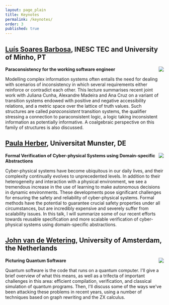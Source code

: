 ```yaml
---
layout: page_plain
title: Keynotes
permalink: /keynotes/
order: 3
published: true
---
```


## [Luís Soares Barbosa](https://www.di.uminho.pt/~lsb/), INESC TEC and University of Minho, PT

<img src="{{ site.baseurl }}{% link assets/images/people/barbosa.png %}" class="imageSpeaker" align="right"/>

<!-- <p style="min-height: 170px;">


<br/>

</p>

-->

**Paraconsistency for the working software engineer** 

Modelling complex information systems often entails the need for dealing with scenarios of inconsistency in which several requirements either reinforce or contradict each other. This lecture summarises recent joint work with Juliana Cunha, Alexandre Madeira and Ana Cruz on  a variant of transition systems endowed with positive and negative accessibility relations, and a metric space over the lattice of truth values. Such structures are called *paraconsistent* transition systems, the qualifier stressing a connection to paraconsistent logic, a logic taking inconsistent information as potentially informative.  A coalgebraic perspective on this family of structures is also discussed.




## [Paula Herber](https://www.uni-muenster.de/EmbSys/team/herber/), Universitat Munster, DE

<img src="{{ site.baseurl }}{% link assets/images/people/herber.png %}" class="imageSpeaker" align="right"/>

<!-- <p style="min-height: 170px;">
	TBD
</p>
 -->

**Formal Verification of Cyber-physical Systems using Domain-specific Abstractions**

Cyber-physical systems have become ubiquitous in our daily lives, and their complexity continually evolves to unprecedented levels. In addition to their heterogeneity and interaction with a physical environment, we see a tremendous increase in the use of learning to make autonomous decisions in dynamic environments. These developments pose significant challenges for ensuring the safety and reliability of cyber-physical systems. Formal methods have the potential to guarantee crucial safety properties under all circumstances, but are incredibly expensive and severely suffer from scalability issues. In this talk, I will summarize some of our recent efforts towards reusable specification and more scalable verification of cyber-physical systems using domain-specific abstractions. 

<!--
Bio: Paula Herber is a full professor and head of the Embedded Systems group at the Computer Science Department at the University of Münster, Germany, and a part-time full professor at the University of Twente in the Formal Methods and Tools (FMT) group in the Netherlands. She has received her Ph.D. from TU Berlin in 2010, and worked as a postdoc at the International Computer Science Institute (ICSI) in Berkeley, California, as a substitute professor at the University of Potsdam, and as a postdoc and independent research group leader at TU Berlin. Her main research interests are quality assurance for embedded systems, test automation, and formal methods. She is best known for her contributions to the formalization of industrially used system design languages such as SystemC and Simulink, and highly interested in new techniques to increase the applicability of formal methods for embedded and cyber-physical systems.
-->


## [John van de Wetering](https://vdwetering.name), University of Amsterdam, the Netherlands

<img src="{{ site.baseurl }}{% link assets/images/people/vandewetering.jpg %}" class="imageSpeaker" align="right"/>

**Picturing Quantum Software**

Quantum software is the code that runs on a quantum computer. I'll give a brief overview of what this means, as well as a trifecta of important challenges in this area: efficient compilation, verification, and classical simulation of quantum programs. Then, I'll discuss some of the ways we've been attacking these problems in recent years, using a number of techniques based on graph rewriting and the ZX calculus.





<!--
	962 × 1039 
	512 x 553	

	512 × 982

## [Burcu Kulahcioglu Ozkan](https://burcuku.github.io/home/), TU Delft

<img src="{{ site.baseurl }}{% link assets/images/UA1.png %}" class="imageSpeaker" align="right"/>

**Randomized Testing of Distributed Systems**

Distributed systems are prone to concurrency bugs due to the nondeterminism in the interleavings of the concurrent events in an execution. Detecting and diagnosing concurrency bugs in distributed systems is critical since unforeseen interleavings of concurrent messages, network, or process faults can result in unexpected, erroneous system behavior. However, concurrency bugs are hard to detect as they are triggered only in some subtle interleavings of the events.

Random testing is a practical way of searching for bugs in large distributed systems. While naïve random stress testing is unlikely to discover bugs that rarely occur, recent randomized testing algorithms offer effective testing methods. They provide theoretical guarantees on detecting bugs based on combinatorial results and borrowing ideas from formal methods and verification. In this talk, we will overview the key ideas in randomized testing techniques for detecting concurrency bugs in distributed systems.

## [Reiner Hähnle](https://www.informatik.tu-darmstadt.de/se/gruppenmitglieder/groupmembers_detailseite_30784.en.jsp), TU Darmstadt

<img src="{{ site.baseurl }}{% link assets/images/UA1.png %}" class="imageSpeaker" align="right"/>

**Context-aware Trace Contracts**

The behavior of concurrent, asynchronous procedures depends in general on the call context, because of the global protocol that governs scheduling. This context cannot be specified with the state-based Hoare-style contracts common in deductive verification. Recent work generalized state-based to trace contracts, which permit to specify internal behavior of a procedure, such as calls or state changes, but not its call context. In this talk we discuss a program logic of context-aware trace contracts for specifying global behavior of asynchronous programs. We also provide a sound proof system that addresses two challenges: To observe the program state not merely at the end points of a procedure, we introduce the novel concept of an observation quantifier. And to combat combinatorial explosion of possible call sequences of procedures, we transfer Liskov's principle of behavioral subtyping to the analysis of asynchronous procedures.

Joint work with: Eduard Kamburjan (U Oslo), Marco Scaletta (TU Darmstadt)

## [Mira Mezini](https://www.stg.tu-darmstadt.de/main_stg/staff_stg/mira_mezini_1.en.jsp), TU Darmstadt

<img src="{{ site.baseurl }}{% link assets/images/UA1.png %}" class="imageSpeaker" align="right"/>

**Safe and Secure Programming Abstractions for Decentralized Software**

Today’s computing infrastructure is massively distributed across geo-replicated clouds in the back-end and millions of increasingly powerful devices in the front-end. Applications running on this massively distributed infrastructure are different from traditional distributed applications – they often interact with their surroundingsand their execution flow is not determined by these unpredictable interactions. While today’s software architecture is centralized with data and computations mostly hosted in back-end clouds and front-end devices merely interfacing to the world, there is a call for decentralization, motivated by requirements for privacy, latency, availability (even for deployments with intermittent connectivity in the front-end), and made possible by increased resources in the front-end. But decentralization brings back long-standing challenges of distributed software on the table of application developers, which are amplified due to global distribution, the quest for decentralization, and the interactive nature of applications. At the same time, our programming methods are not up to these challenges, leaving complexity on the shoulders of application developers to manage. 

In this talk, I will present ongoing work on the REScala project, which aims to close this gap. REScala – a library-based extension of the Scala language - advances the state of scientific knowledge in the area of programming foundations for distributed interactive learning applications. It makes decentralization and interactivity first-class programming principles. Computations running on individual nodes of the computing infrastructure have their local view on data and execution, but these views are composable by-design with guaranteed safety and security properties. Moreover, the views have native time-changing capabilities, whichenables them to jointly evolve in time and space.
-->
